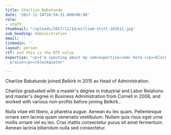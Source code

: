 ```yaml
---
title: Charlize Babatunde
date: '2017-11-14T10:54:31.000+00:00'
role:
- staff
thumbnail: "/uploads/2017/11/14/william-stitt-162611.jpg"
sub_heading: Administration
email: ''
linkedin: ''
layout: person
rtf: and this is the RTF value
expertise: "<p>I'm spouting about my <em>expertise</em> here.</p><blockquote><p>Lavish
  praise</p></blockquote>"

---
```

Charlize Babatunde joined Belkirk in 2015 as Head of Administration.

Charlize graduated with a master's degree in Industrial and Labor Relations and master's degree in Business Administration from Cornell in 2008, and worked with various non-profits before joining Belkirk..

Nulla vitae elit libero, a pharetra augue. Aenean eu leo quam. Pellentesque ornare sem lacinia quam venenatis vestibulum. Nullam quis risus eget urna mollis ornare vel eu leo. Cras mattis consectetur purus sit amet fermentum. Aenean lacinia bibendum nulla sed consectetur.
